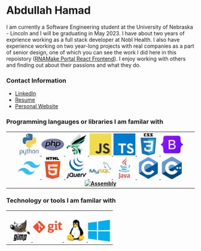 # Abdullah Hamad

I am currently a Software Engineering student at the University of Nebraska - Lincoln and I will be graduating in May 2023. I have about two years of exprience working as a full stack developer at Nobl Health. I also have experience working on two year-long projects with real companies as a part of senior design, one of which you can see the work I did here in this repoistory ([RNAMake Portal React Frontend](https://github.com/ahamad2/rnamake-portal-frontend)). I enjoy working with others and finding out about their passions and what they do. 

### Contact Information
* [LinkedIn](https://www.linkedin.com/in/abdullah-hamad-530a55257/)
* [Resume](https://drive.google.com/file/d/1sIXq61oS_ZhjwDxb_AsBkpBKWlRYuw4p/view)
* [Personal Website](https://abdullahhamad.dev/)

### Programming langauges or libraries I am familar with
<table align="center">
    <tr>
        <th>
            <a href="https://www.python.org/">
                <img src="https://raw.githubusercontent.com/devicons/devicon/master/icons/python/python-original-wordmark.svg" width=60 alt="Python">
            </a>
            <a href="https://www.php.net/">
                <img src="https://raw.githubusercontent.com/devicons/devicon/master/icons/php/php-original.svg" width=60 alt="PHP">
            </a>
            <a href="https://phalcon.io/en-us">
                <img src="https://raw.githubusercontent.com/devicons/devicon/master/icons/phalcon/phalcon-original.svg" width=60 alt="Phalcon">
            </a>
            <a href="https://www.javascript.com/">
                <img src="https://raw.githubusercontent.com/devicons/devicon/master/icons/javascript/javascript-original.svg" width=60 alt="JavaScript">
            </a>
             <a href="https://www.typescriptlang.org/">
                <img src="https://raw.githubusercontent.com/devicons/devicon/master/icons/typescript/typescript-original.svg" width=60 alt="TypeScript">
            </a>
            <a href="https://www.w3.org/Style/CSS/Overview.en.html">
                <img src="https://raw.githubusercontent.com/devicons/devicon/master/icons/css3/css3-original-wordmark.svg" width=60 alt="CSS">
            </a>
            <a href="https://getbootstrap.com/">
                <img src="https://raw.githubusercontent.com/devicons/devicon/master/icons/bootstrap/bootstrap-original.svg" width=60 alt="Bootstrap">
            </a>
            <a href="https://tailwindcss.com/">
                <img src="https://raw.githubusercontent.com/devicons/devicon/master/icons/tailwindcss/tailwindcss-plain.svg" width=60 alt="TailwindCSS">
            </a>
            <a href="https://developer.mozilla.org/en-US/docs/Web/HTML">
                <img src="https://raw.githubusercontent.com/devicons/devicon/master/icons/html5/html5-original-wordmark.svg" width=60 alt="HTML">
            </a>
            <a href="https://jquery.com/">
                <img src="https://raw.githubusercontent.com/devicons/devicon/master/icons/jquery/jquery-original-wordmark.svg" width=60 alt="HTML">
            </a>
            <a href="https://www.mysql.com/">
                <img src="https://raw.githubusercontent.com/devicons/devicon/master/icons/mysql/mysql-original-wordmark.svg" width=60 alt="MySQL">
            </a>
            <a href="https://www.oracle.com/java/technologies/">
                <img src="https://raw.githubusercontent.com/devicons/devicon/master/icons/java/java-original-wordmark.svg" width=60 alt="Java">
            </a>
            <a href="https://en.wikipedia.org/wiki/C_(programming_language)">
                <img src="https://raw.githubusercontent.com/devicons/devicon/master/icons/c/c-original.svg" width=60 alt="C">
            </a>
            <a href="https://en.wikipedia.org/wiki/C++">
                <img src="https://raw.githubusercontent.com/devicons/devicon/master/icons/cplusplus/cplusplus-original.svg" width=60 alt="C++">
            </a>
            <a href="https://en.wikipedia.org/wiki/Assembly_language">
                <img src="https://upload.wikimedia.org/wikipedia/commons/e/ef/APNG_Assembler_Logo.svg" width=60 alt="Assembly">
            </a>
        </th>
    </tr>
</table>

### Technology or tools I am familar with 
<table align="center">
    <tr>
        <th>
            <a href="https://www.gimp.org/">
                <img src="https://raw.githubusercontent.com/devicons/devicon/master/icons/gimp/gimp-original-wordmark.svg" width=60 alt="Gimp">
            </a>
            <a href="https://git-scm.com/">
                <img src="https://raw.githubusercontent.com/devicons/devicon/master/icons/git/git-plain-wordmark.svg" width=80 alt="Git">
            </a>
            <a href="https://www.linux.org/">
                <img src="https://raw.githubusercontent.com/devicons/devicon/master/icons/linux/linux-original.svg" width=60 alt="Linux">
            </a>
            <a href="https://www.microsoft.com/en-us/windows">
                <img src="https://raw.githubusercontent.com/devicons/devicon/master/icons/windows8/windows8-original.svg" width=60 alt="Windows">
            </a>
        </th>
    </tr>
</table>

<!--
**ahamad2/ahamad2** is a ✨ _special_ ✨ repository because its `README.md` (this file) appears on your GitHub profile.

Here are some ideas to get you started:

- 🔭 I’m currently working on ...
- 🌱 I’m currently learning ...
- 👯 I’m looking to collaborate on ...
- 🤔 I’m looking for help with ...
- 💬 Ask me about ...
- 📫 How to reach me: ...
- 😄 Pronouns: ...
- ⚡ Fun fact: ...
-->
